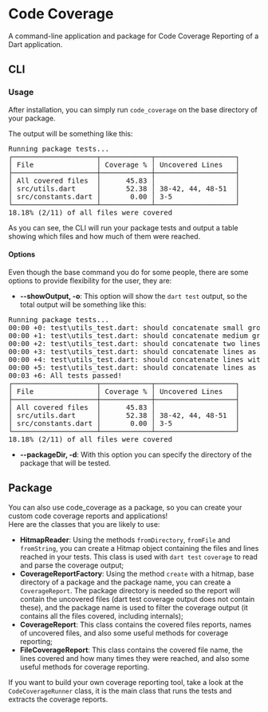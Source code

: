 # Code Coverage

A command-line application and package for Code Coverage Reporting of a Dart application.

## CLI

### Usage

After installation, you can simply run `code_coverage` on the base directory of your package. <br>

The output will be something like this:
<pre>
Running package tests...
┌────────────────────┬────────────┬───────────────────┐
│ File               │ Coverage % │ Uncovered Lines   │
├────────────────────┼────────────┼───────────────────┤
│ All covered files  │      45.83 │                   │
│ src/utils.dart     │      52.38 │ 38-42, 44, 48-51  │
│ src/constants.dart │       0.00 │ 3-5               │
└────────────────────┴────────────┴───────────────────┘
18.18% (2/11) of all files were covered
</pre>

As you can see, the CLI will run your package tests and output a table showing which files and how much of them were reached.

#### Options

Even though the base command you do for some people, there are some options to provide flexibility for the user, they are:

- **--showOutput, -o**: This option will show the `dart test` output, so the total output will be something like this:
<pre>
Running package tests...
00:00 +0: test\utils_test.dart: should concatenate small group of lines as a range
00:00 +1: test\utils_test.dart: should concatenate medium group of lines as a range
00:00 +2: test\utils_test.dart: should concatenate two lines as separate
00:00 +3: test\utils_test.dart: should concatenate lines as range and separate
00:00 +4: test\utils_test.dart: should concatenate lines with a range followed by another range
00:00 +5: test\utils_test.dart: should concatenate lines as two ranges and two separate
00:03 +6: All tests passed!
┌────────────────────┬────────────┬───────────────────┐
│ File               │ Coverage % │ Uncovered Lines   │
├────────────────────┼────────────┼───────────────────┤
│ All covered files  │      45.83 │                   │
│ src/utils.dart     │      52.38 │ 38-42, 44, 48-51  │
│ src/constants.dart │       0.00 │ 3-5               │
└────────────────────┴────────────┴───────────────────┘
18.18% (2/11) of all files were covered
</pre>
- **--packageDir, -d**: With this option you can specify the directory of the package that will be tested.

## Package

You can also use code_coverage as a package, so you can create your custom code coverage reports and applications!<br>
Here are the classes that you are likely to use:
- **HitmapReader**: Using the methods `fromDirectory`, `fromFile` and `fromString`, you can create a Hitmap object containing the files and lines reached in your tests. This class is used with `dart test` `coverage` to read and parse the coverage output;
- **CoverageReportFactory**: Using the method `create` with a hitmap, base directory of a package and the package name, you can create a `CoverageReport`. The package directory is needed so the report will contain the uncovered files (dart test coverage output does not contain these), and the package name is used to filter the coverage output (it contains all the files covered, including internals);
- **CoverageReport**: This class contains the covered files reports, names of uncovered files, and also some useful methods for coverage reporting;
- **FileCoverageReport**: This class contains the covered file name, the lines covered and how many times they were reached, and also some useful methods for coverage reporting.

If you want to build your own coverage reporting tool, take a look at the `CodeCoverageRunner` class, it is the main class that runs the tests and extracts the coverage reports.
